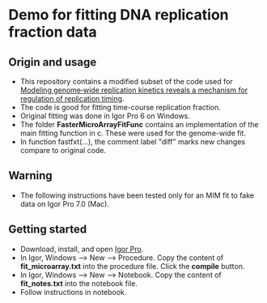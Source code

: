 # Demo for fitting DNA replication fraction data

## Origin and usage
* This repository contains a modified subset of the code used for [Modeling genome‐wide replication kinetics reveals a mechanism for regulation of replication timing](http://msb.embopress.org/content/6/1/404).
* The code is good for fitting time-course replication fraction.
* Original fitting was done in Igor Pro 6 on Windows.
* The folder **FasterMicroArrayFitFunc** contains an implementation of the main fitting function in c. These were used for the genome-wide fit.
* In function fastfxt(...), the comment label "diff" marks new changes compare to original code.

## Warning
* The following instructions have been tested only for an MIM fit to fake data on Igor Pro 7.0 (Mac).

## Getting started
* Download, install, and open [Igor Pro](https://www.wavemetrics.com/support/demos.htm).
* In Igor, Windows --> New --> Procedure.
Copy the content of **fit_microarray.txt** into the procedure file. Click the **compile** button.
* In Igor, Windows --> New --> Notebook.
Copy the content of **fit_notes.txt** into the notebook file.
* Follow instructions in notebook.
